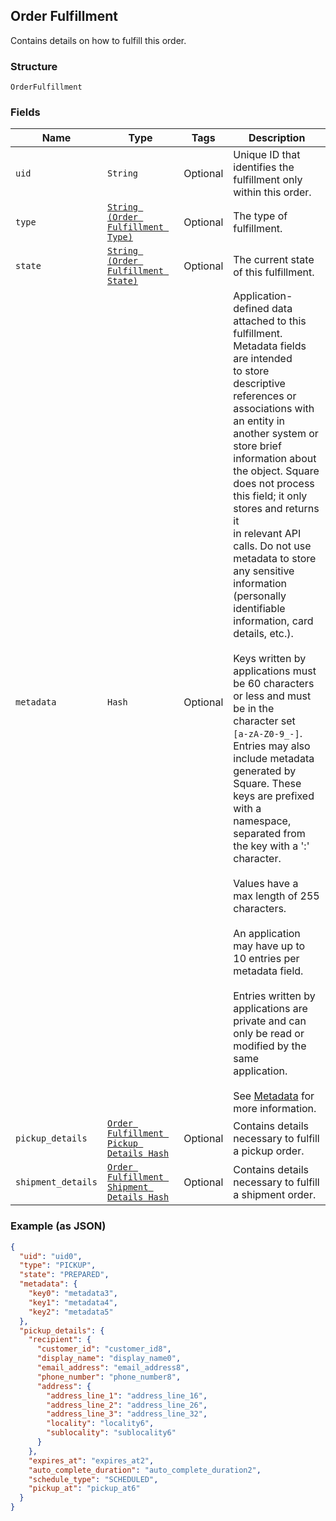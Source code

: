 ## Order Fulfillment

Contains details on how to fulfill this order.

### Structure

`OrderFulfillment`

### Fields

| Name | Type | Tags | Description |
|  --- | --- | --- | --- |
| `uid` | `String` | Optional | Unique ID that identifies the fulfillment only within this order. |
| `type` | [`String (Order Fulfillment Type)`](/doc/models/order-fulfillment-type.md) | Optional | The type of fulfillment. |
| `state` | [`String (Order Fulfillment State)`](/doc/models/order-fulfillment-state.md) | Optional | The current state of this fulfillment. |
| `metadata` | `Hash` | Optional | Application-defined data attached to this fulfillment. Metadata fields are intended<br>to store descriptive references or associations with an entity in another system or store brief<br>information about the object. Square does not process this field; it only stores and returns it<br>in relevant API calls. Do not use metadata to store any sensitive information (personally<br>identifiable information, card details, etc.).<br><br>Keys written by applications must be 60 characters or less and must be in the character set<br>`[a-zA-Z0-9_-]`. Entries may also include metadata generated by Square. These keys are prefixed<br>with a namespace, separated from the key with a ':' character.<br><br>Values have a max length of 255 characters.<br><br>An application may have up to 10 entries per metadata field.<br><br>Entries written by applications are private and can only be read or modified by the same<br>application.<br><br>See [Metadata](https://developer.squareup.com/docs/build-basics/metadata) for more information. |
| `pickup_details` | [`Order Fulfillment Pickup Details Hash`](/doc/models/order-fulfillment-pickup-details.md) | Optional | Contains details necessary to fulfill a pickup order. |
| `shipment_details` | [`Order Fulfillment Shipment Details Hash`](/doc/models/order-fulfillment-shipment-details.md) | Optional | Contains details necessary to fulfill a shipment order. |

### Example (as JSON)

```json
{
  "uid": "uid0",
  "type": "PICKUP",
  "state": "PREPARED",
  "metadata": {
    "key0": "metadata3",
    "key1": "metadata4",
    "key2": "metadata5"
  },
  "pickup_details": {
    "recipient": {
      "customer_id": "customer_id8",
      "display_name": "display_name0",
      "email_address": "email_address8",
      "phone_number": "phone_number8",
      "address": {
        "address_line_1": "address_line_16",
        "address_line_2": "address_line_26",
        "address_line_3": "address_line_32",
        "locality": "locality6",
        "sublocality": "sublocality6"
      }
    },
    "expires_at": "expires_at2",
    "auto_complete_duration": "auto_complete_duration2",
    "schedule_type": "SCHEDULED",
    "pickup_at": "pickup_at6"
  }
}
```

